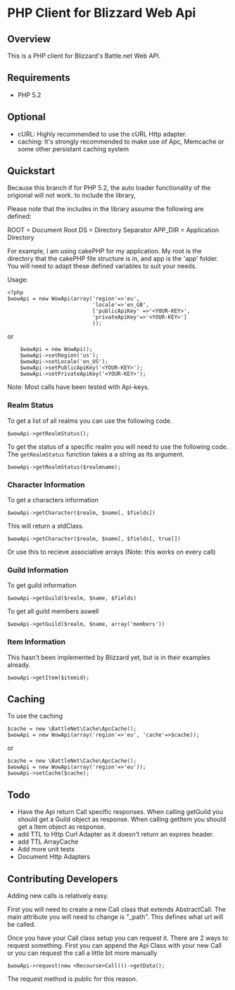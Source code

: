 PHP Client for Blizzard Web Api
===============================

Overview
--------
This is a PHP client for Blizzard's Battle.net Web API.

Requirements
------------
* PHP 5.2

Optional
--------
* cURL: Highly recommended to use the cURL Http adapter.
* caching: It's strongly recommended to make use of Apc, Memcache or some other persistant caching system

Quickstart
----------
Because this branch if for PHP 5.2, the auto loader functionality of the origional will not work. to include the library, <?php require-once('/full/path/to/lib/WoW/WoWApi.php'); ?>

Please note that the includes in the library assume the following are defined:

ROOT = Document Root
DS = Directory Separator
APP_DIR = Application Directory

For example, I am using cakePHP for my application. My root is the directory that the cakePHP file structure is in, and app is the 'app' folder. You will need to adapt these defined variables to suit your needs.

Usage:

	<?php
	$wowApi = new WowApi(array('region'=>'eu', 
							   'locale'=>'en_GB',
							   ['publicApiKey' =>'<YOUR-KEY>', 
							   'privateApiKey'=>'<YOUR-KEY>']
							   ));
or

		$wowApi = new WowApi();
		$wowApi->setRegion('us');
		$wowApi->setLocale('en_US');
		$wowApi->setPublicApiKey('<YOUR-KEY>');
		$wowApi->setPrivateApiKey('<YOUR-KEY>');
Note: Most calls have been tested with Api-keys.

### Realm Status
To get a list of all realms you can use the following code.

	$wowApi->getRealmStatus();
To get the status of a specific realm you will need to use the following code.
The `getRealmStatus` function takes a a string as its argument. 

	$wowApi->getRealmStatus($realmname);
	
### Character Information
To get a characters information

	$wowApi->getCharacter($realm, $name[, $fields])
This will return a stdClass. 

	$wowApi->getCharacter($realm, $name[, $fields[, true]])
Or use this to recieve associative arrays
(Note: this works on every call)

### Guild Information
To get guild information
	
	$wowApi->getGuild($realm, $name, $fields)
To get all guild members aswell

	$wowApi->getGuild($realm, $name, array('members'))

### Item Information
This hasn't been implemented by Blizzard yet, but is in their examples already.

	$wowApi->getItem($itemid);

Caching
--------

To use the caching

	$cache = new \BattleNet\Cache\ApcCache();
	$wowApi = new WowApi(array('region'=>'eu', 'cache'=>$cache));
or

	$cache = new \BattleNet\Cache\ApcCache();
	$wowApi = new WowApi(array('region'=>'eu'));
	$wowApi->setCache($cache);	
	
Todo
----

- Have the Api return Call specific responses. 
When calling getGuild you should get a Guild object as response.
When calling getItem you should get a Item object as response.
- add TTL to Http Curl Adapter as it doesn't return an expires header.
- add TTL ArrayCache
- Add more unit tests
- Document Http Adapters

Contributing Developers
-----------------------

Adding new calls is relatively easy.

First you will need to create a new <Resource>Call class that extends AbstractCall.
The main attribute you will need to change is "_path". This defines what url will be called.

Once you have your Call class setup you can request it.
There are 2 ways to request something.
First you can append the <Game>Api Class with your new <Resource>Call 
or you can request the call a little bit more manually

	$wowApi->request(new <Recourse>Call())->getData();
The request method is public for this reason.   